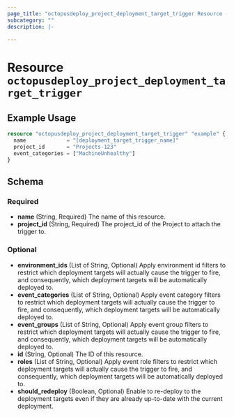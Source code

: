 ```yaml
---
page_title: "octopusdeploy_project_deployment_target_trigger Resource - terraform-provider-octopusdeploy"
subcategory: ""
description: |-
  
---
```


# Resource `octopusdeploy_project_deployment_target_trigger`



## Example Usage

```terraform
resource "octopusdeploy_project_deployment_target_trigger" "example" {
  name             = "[deployment_target_trigger_name]"
  project_id       = "Projects-123"
  event_categories = ["MachineUnhealthy"]
}
```

## Schema

### Required

- **name** (String, Required) The name of this resource.
- **project_id** (String, Required) The project_id of the Project to attach the trigger to.

### Optional

- **environment_ids** (List of String, Optional) Apply environment id filters to restrict which deployment targets will actually cause the trigger to fire, and consequently, which deployment targets will be automatically deployed to.
- **event_categories** (List of String, Optional) Apply event category filters to restrict which deployment targets will actually cause the trigger to fire, and consequently, which deployment targets will be automatically deployed to.
- **event_groups** (List of String, Optional) Apply event group filters to restrict which deployment targets will actually cause the trigger to fire, and consequently, which deployment targets will be automatically deployed to.
- **id** (String, Optional) The ID of this resource.
- **roles** (List of String, Optional) Apply event role filters to restrict which deployment targets will actually cause the trigger to fire, and consequently, which deployment targets will be automatically deployed to.
- **should_redeploy** (Boolean, Optional) Enable to re-deploy to the deployment targets even if they are already up-to-date with the current deployment.


